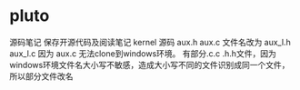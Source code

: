 # pluto
源码笔记
保存开源代码及阅读笔记
kernel 源码  aux.h aux.c 文件名改为 aux_l.h aux_l.c 因为 aux.c 无法clone到windows环境。  有部分.c.c  .h.h文件，因为windows环境文件名大小写不敏感，造成大小写不同的文件识别成同一个文件，所以部分文件改名
